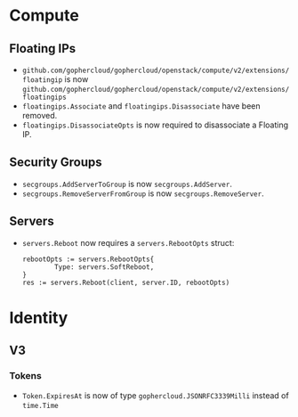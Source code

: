 # Compute

## Floating IPs

* `github.com/gophercloud/gophercloud/openstack/compute/v2/extensions/floatingip` is now `github.com/gophercloud/gophercloud/openstack/compute/v2/extensions/floatingips`
* `floatingips.Associate` and `floatingips.Disassociate` have been removed.
* `floatingips.DisassociateOpts` is now required to disassociate a Floating IP.

## Security Groups

* `secgroups.AddServerToGroup` is now `secgroups.AddServer`.
* `secgroups.RemoveServerFromGroup` is now `secgroups.RemoveServer`.

## Servers

* `servers.Reboot` now requires a `servers.RebootOpts` struct:

  ```golang
  rebootOpts := servers.RebootOpts{
          Type: servers.SoftReboot,
  }
  res := servers.Reboot(client, server.ID, rebootOpts)
  ```

# Identity

## V3

### Tokens

* `Token.ExpiresAt` is now of type `gophercloud.JSONRFC3339Milli` instead of
  `time.Time`
